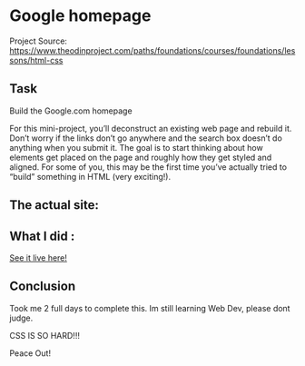 # Google homepage

Project Source: https://www.theodinproject.com/paths/foundations/courses/foundations/lessons/html-css

## Task 
Build the Google.com homepage

For this mini-project, you’ll deconstruct an existing web page and rebuild it. Don’t worry if the links don’t go anywhere and the search box doesn’t do anything when you submit it. The goal is to start thinking about how elements get placed on the page and roughly how they get styled and aligned. For some of you, this may be the first time you’ve actually tried to “build” something in HTML (very exciting!).

## The actual site:


## What I did :

[See it live here!]()

## Conclusion

Took me 2 full days to complete this. Im still learning Web Dev, please dont judge.

CSS IS SO HARD!!!

Peace Out!
